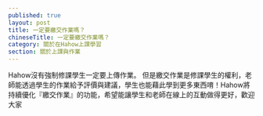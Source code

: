 ```yaml
---
published: true
layout: post
title: 一定要繳交作業嗎？
chineseTitle: 一定要繳交作業嗎？
category: 關於在Hahow上課學習
section: 關於上課與作業
---
```


 

Hahow沒有強制修課學生一定要上傳作業。
但是繳交作業是修課學生的權利，老師能透過學生的作業給予評價與建議，學生也能藉此學到更多東西唷！Hahow將持續優化『繳交作業』的功能，希望能讓學生和老師在線上的互動做得更好，歡迎大家
